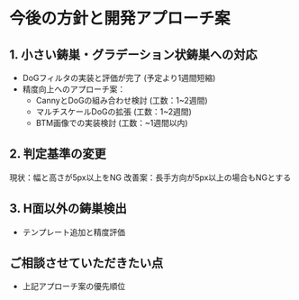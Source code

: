 # 今後の方針と開発アプローチ案

## 1. 小さい鋳巣・グラデーション状鋳巣への対応
- DoGフィルタの実装と評価が完了 (予定より1週間短縮)
- 精度向上へのアプローチ案：
  - CannyとDoGの組み合わせ検討 (工数：1~2週間)
  - マルチスケールDoGの拡張 (工数：1~2週間)
  - BTM画像での実装検討 (工数：~1週間以内)

## 2. 判定基準の変更
現状：幅と高さが5px以上をNG
改善案：長手方向が5px以上の場合もNGとする

## 3. H面以外の鋳巣検出
- テンプレート追加と精度評価

## ご相談させていただきたい点
- 上記アプローチ案の優先順位

